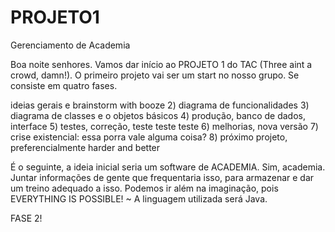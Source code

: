 PROJETO1
========

Gerenciamento de Academia

Boa noite senhores. Vamos dar início ao PROJETO 1 do TAC (Three aint a crowd, damn!).
O primeiro projeto vai ser um start no nosso grupo.
Se consiste em quatro fases.


 ideias gerais e brainstorm with booze
2) diagrama de funcionalidades
3) diagrama de classes e o objetos básicos
4) produção, banco de dados, interface
5) testes, correção, teste teste teste
6) melhorias, nova versão
7) crise existencial: essa porra vale alguma coisa?
8) próximo projeto, preferencialmente harder and better


É o seguinte, a ideia inicial seria um software de ACADEMIA. Sim, academia. Juntar informações de gente que frequentaria isso, para armazenar e dar um treino adequado a isso. Podemos ir além na imaginação, pois EVERYTHING IS POSSIBLE! ~
A linguagem utilizada será Java.


FASE 2!
